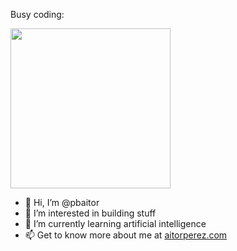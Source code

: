 Busy coding:

<img src=https://media.giphy.com/media/lJNoBCvQYp7nq/giphy.gif height=256 />

- 👋 Hi, I’m @pbaitor
- 👀 I’m interested in building stuff
- 🌱 I’m currently learning artificial intelligence
- 📫 Get to know more about me at [aitorperez.com](https://aitorperez.com)





<!---
pbaitor/pbaitor is a ✨ special ✨ repository because its `README.md` (this file) appears on your GitHub profile.
You can click the Preview link to take a look at your changes.
--->
